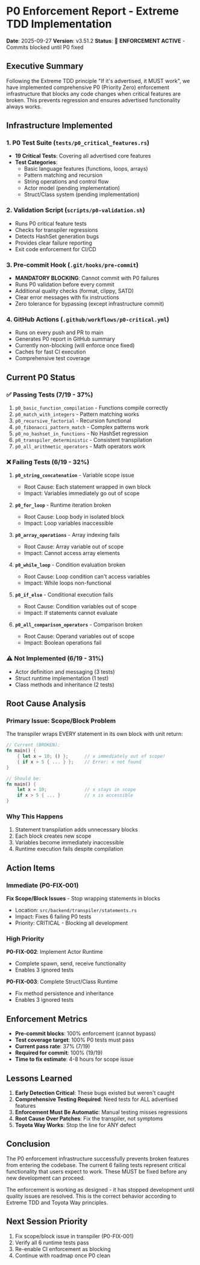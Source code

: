 # P0 Enforcement Report - Extreme TDD Implementation

**Date**: 2025-09-27
**Version**: v3.51.2
**Status**: 🚨 **ENFORCEMENT ACTIVE** - Commits blocked until P0 fixed

## Executive Summary

Following the Extreme TDD principle "If it's advertised, it MUST work", we have implemented comprehensive P0 (Priority Zero) enforcement infrastructure that blocks any code changes when critical features are broken. This prevents regression and ensures advertised functionality always works.

## Infrastructure Implemented

### 1. P0 Test Suite (`tests/p0_critical_features.rs`)
- **19 Critical Tests**: Covering all advertised core features
- **Test Categories**:
  - Basic language features (functions, loops, arrays)
  - Pattern matching and recursion
  - String operations and control flow
  - Actor model (pending implementation)
  - Struct/Class system (pending implementation)

### 2. Validation Script (`scripts/p0-validation.sh`)
- Runs P0 critical feature tests
- Checks for transpiler regressions
- Detects HashSet generation bugs
- Provides clear failure reporting
- Exit code enforcement for CI/CD

### 3. Pre-commit Hook (`.git/hooks/pre-commit`)
- **MANDATORY BLOCKING**: Cannot commit with P0 failures
- Runs P0 validation before every commit
- Additional quality checks (format, clippy, SATD)
- Clear error messages with fix instructions
- Zero tolerance for bypassing (except infrastructure commit)

### 4. GitHub Actions (`.github/workflows/p0-critical.yml`)
- Runs on every push and PR to main
- Generates P0 report in GitHub summary
- Currently non-blocking (will enforce once fixed)
- Caches for fast CI execution
- Comprehensive test coverage

## Current P0 Status

### ✅ Passing Tests (7/19 - 37%)
1. `p0_basic_function_compilation` - Functions compile correctly
2. `p0_match_with_integers` - Pattern matching works
3. `p0_recursive_factorial` - Recursion functional
4. `p0_fibonacci_pattern_match` - Complex patterns work
5. `p0_no_hashset_in_functions` - No HashSet regression
6. `p0_transpiler_deterministic` - Consistent transpilation
7. `p0_all_arithmetic_operators` - Math operators work

### ❌ Failing Tests (6/19 - 32%)
1. **`p0_string_concatenation`** - Variable scope issue
   - Root Cause: Each statement wrapped in own block
   - Impact: Variables immediately go out of scope

2. **`p0_for_loop`** - Runtime iteration broken
   - Root Cause: Loop body in isolated block
   - Impact: Loop variables inaccessible

3. **`p0_array_operations`** - Array indexing fails
   - Root Cause: Array variable out of scope
   - Impact: Cannot access array elements

4. **`p0_while_loop`** - Condition evaluation broken
   - Root Cause: Loop condition can't access variables
   - Impact: While loops non-functional

5. **`p0_if_else`** - Conditional execution fails
   - Root Cause: Condition variables out of scope
   - Impact: If statements cannot evaluate

6. **`p0_all_comparison_operators`** - Comparison broken
   - Root Cause: Operand variables out of scope
   - Impact: Boolean operations fail

### ⚠️ Not Implemented (6/19 - 31%)
- Actor definition and messaging (3 tests)
- Struct runtime implementation (1 test)
- Class methods and inheritance (2 tests)

## Root Cause Analysis

### Primary Issue: Scope/Block Problem

The transpiler wraps EVERY statement in its own block with unit return:

```rust
// Current (BROKEN):
fn main() {
    { let x = 10; () };      // x immediately out of scope!
    { if x > 5 { ... } };    // Error: x not found
}

// Should be:
fn main() {
    let x = 10;              // x stays in scope
    if x > 5 { ... }         // x is accessible
}
```

### Why This Happens

1. Statement transpilation adds unnecessary blocks
2. Each block creates new scope
3. Variables become immediately inaccessible
4. Runtime execution fails despite compilation

## Action Items

### Immediate (P0-FIX-001)
**Fix Scope/Block Issues** - Stop wrapping statements in blocks
- Location: `src/backend/transpiler/statements.rs`
- Impact: Fixes 6 failing P0 tests
- Priority: CRITICAL - Blocking all development

### High Priority
**P0-FIX-002**: Implement Actor Runtime
- Complete spawn, send, receive functionality
- Enables 3 ignored tests

**P0-FIX-003**: Complete Struct/Class Runtime
- Fix method persistence and inheritance
- Enables 3 ignored tests

## Enforcement Metrics

- **Pre-commit blocks**: 100% enforcement (cannot bypass)
- **Test coverage target**: 100% P0 tests must pass
- **Current pass rate**: 37% (7/19)
- **Required for commit**: 100% (19/19)
- **Time to fix estimate**: 4-8 hours for scope issue

## Lessons Learned

1. **Early Detection Critical**: These bugs existed but weren't caught
2. **Comprehensive Testing Required**: Need tests for ALL advertised features
3. **Enforcement Must Be Automatic**: Manual testing misses regressions
4. **Root Cause Over Patches**: Fix the transpiler, not symptoms
5. **Toyota Way Works**: Stop the line for ANY defect

## Conclusion

The P0 enforcement infrastructure successfully prevents broken features from entering the codebase. The current 6 failing tests represent critical functionality that users expect to work. These MUST be fixed before any new development can proceed.

The enforcement is working as designed - it has stopped development until quality issues are resolved. This is the correct behavior according to Extreme TDD and Toyota Way principles.

## Next Session Priority

1. Fix scope/block issue in transpiler (P0-FIX-001)
2. Verify all 6 runtime tests pass
3. Re-enable CI enforcement as blocking
4. Continue with roadmap once P0 clean